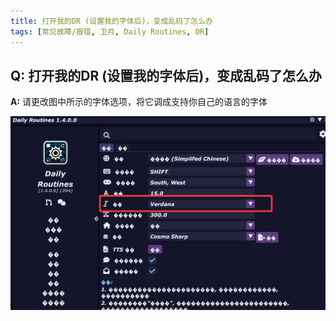 ```yaml
---
title: 打开我的DR (设置我的字体后)，变成乱码了怎么办
tags: [常见故障/报错, 卫月, Daily Routines, DR]
---
```


## Q: 打开我的DR (设置我的字体后)，变成乱码了怎么办
**A:** 请更改图中所示的字体选项，将它调成支持你自己的语言的字体

![DR FontError](/assets/FAQ/Error/DRFontError.png)